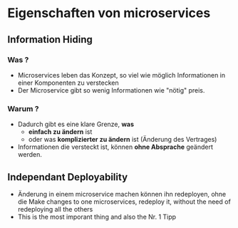 # Eigenschaften von microservices 

## Information Hiding  

### Was ? 

  * Microservices leben das Konzept, so viel wie möglich Informationen
in einer Komponenten zu verstecken 
  * Der Microservice gibt so wenig Informationen wie "nötig" preis. 

### Warum ? 

  * Dadurch gibt es eine klare Grenze, **was**
    *  **einfach zu ändern** ist
    *  oder was **komplizierter zu ändern** ist (Änderung des Vertrages)
  * Informationen die versteckt ist, können __ohne Absprache__ geändert werden.

 ## Independant Deployability 

   * Änderung in einem microservice machen können ihn redeployen, ohne die Make changes to one microservices, redeploy it, without the need of redeploying all the others
   * This is the most imporant thing and also the Nr. 1 Tipp


